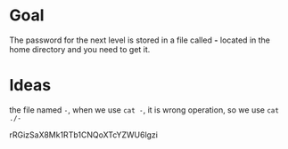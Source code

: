 # Goal

The password for the next level is stored in a file called **-** located in the home directory and you need to get it.



# Ideas

the file named `-`, when we use `cat -`, it is wrong operation, so we use `cat ./-`

rRGizSaX8Mk1RTb1CNQoXTcYZWU6lgzi
